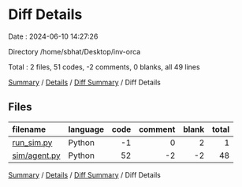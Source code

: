# Diff Details

Date : 2024-06-10 14:27:26

Directory /home/sbhat/Desktop/inv-orca

Total : 2 files,  51 codes, -2 comments, 0 blanks, all 49 lines

[Summary](results.md) / [Details](details.md) / [Diff Summary](diff.md) / Diff Details

## Files
| filename | language | code | comment | blank | total |
| :--- | :--- | ---: | ---: | ---: | ---: |
| [run_sim.py](/run_sim.py) | Python | -1 | 0 | 2 | 1 |
| [sim/agent.py](/sim/agent.py) | Python | 52 | -2 | -2 | 48 |

[Summary](results.md) / [Details](details.md) / [Diff Summary](diff.md) / Diff Details
